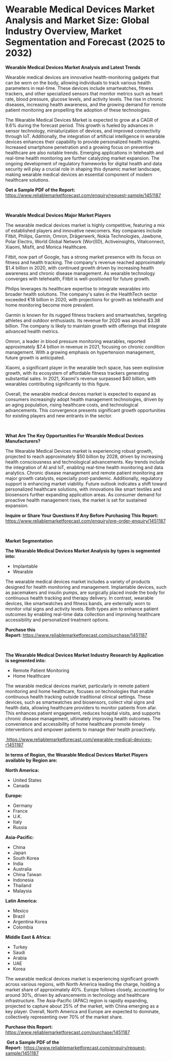 <p><h1>Wearable Medical Devices Market Analysis and Market Size: Global Industry Overview, Market Segmentation and Forecast (2025 to 2032)</h1></p><p><strong>Wearable Medical Devices Market Analysis and Latest Trends</strong></p>
<p><p>Wearable medical devices are innovative health-monitoring gadgets that can be worn on the body, allowing individuals to track various health parameters in real-time. These devices include smartwatches, fitness trackers, and other specialized sensors that monitor metrics such as heart rate, blood pressure, glucose levels, and activity levels. The rise in chronic diseases, increasing health awareness, and the growing demand for remote patient monitoring are propelling the adoption of these technologies.</p><p>The Wearable Medical Devices Market is expected to grow at a CAGR of 9.6% during the forecast period. This growth is fueled by advances in sensor technology, miniaturization of devices, and improved connectivity through IoT. Additionally, the integration of artificial intelligence in wearable devices enhances their capability to provide personalized health insights. Increased smartphone penetration and a growing focus on preventive healthcare are also notable trends. Emerging applications in telehealth and real-time health monitoring are further catalyzing market expansion. The ongoing development of regulatory frameworks for digital health and data security will play a crucial role in shaping this dynamic market landscape, making wearable medical devices an essential component of modern healthcare solutions.</p></p>
<p><strong>Get a Sample PDF of the Report:&nbsp;</strong> <a href="https://www.reliablemarketforecast.com/enquiry/request-sample/1451187?utm_campaign=1895&utm_medium=2&utm_source=Github&utm_content=ia&utm_term=13042025&utm_id=wearable-medical-devices">https://www.reliablemarketforecast.com/enquiry/request-sample/1451187</a></p>
<p>&nbsp;</p>
<p><strong>Wearable Medical Devices Major Market Players</strong></p>
<p><p>The wearable medical devices market is highly competitive, featuring a mix of established players and innovative newcomers. Key companies include Fitbit, Philips, Garmin, Omron, Drägerwerk, Nokia Technologies, Jawbone, Polar Electro, World Global Network (Wor(I)D), Activeinsights, Vitalconnect, Xiaomi, Misfit, and Monica Healthcare.</p><p>Fitbit, now part of Google, has a strong market presence with its focus on fitness and health tracking. The company's revenue reached approximately $1.4 billion in 2020, with continued growth driven by increasing health awareness and chronic disease management. As wearable technology converges with telehealth, Fitbit is well-positioned for future growth.</p><p>Philips leverages its healthcare expertise to integrate wearables into broader health solutions. The company's sales in the HealthTech sector exceeded €18 billion in 2020, with projections for growth as telehealth and home monitoring become more prevalent.</p><p>Garmin is known for its rugged fitness trackers and smartwatches, targeting athletes and outdoor enthusiasts. Its revenue for 2020 was around $3.38 billion. The company is likely to maintain growth with offerings that integrate advanced health metrics.</p><p>Omron, a leader in blood pressure monitoring wearables, reported approximately $7.4 billion in revenue in 2021, focusing on chronic condition management. With a growing emphasis on hypertension management, future growth is anticipated.</p><p>Xiaomi, a significant player in the wearable tech space, has seen explosive growth, with its ecosystem of affordable fitness trackers generating substantial sales. In 2021, Xiaomi's revenue surpassed $40 billion, with wearables contributing significantly to this figure.</p><p>Overall, the wearable medical devices market is expected to expand as consumers increasingly adopt health management technologies, driven by an aging population, rising healthcare costs, and technological advancements. This convergence presents significant growth opportunities for existing players and new entrants in the sector.</p></p>
<p>&nbsp;</p>
<p><strong>What Are The Key Opportunities For Wearable Medical Devices Manufacturers?</strong></p>
<p><p>The Wearable Medical Devices market is experiencing robust growth, projected to reach approximately $50 billion by 2028, driven by increasing health consciousness and technological advancements. Key trends include the integration of AI and IoT, enabling real-time health monitoring and data analytics. Chronic disease management and remote patient monitoring are major growth catalysts, especially post-pandemic. Additionally, regulatory support is enhancing market viability. Future outlook indicates a shift toward personalized healthcare solutions, with innovations like smart textiles and biosensors further expanding application areas. As consumer demand for proactive health management rises, the market is set for sustained expansion.</p></p>
<p><strong>Inquire or Share Your Questions If Any Before Purchasing This Report:</strong> <a href="https://www.reliablemarketforecast.com/enquiry/pre-order-enquiry/1451187?utm_campaign=1895&utm_medium=2&utm_source=Github&utm_content=ia&utm_term=13042025&utm_id=wearable-medical-devices">https://www.reliablemarketforecast.com/enquiry/pre-order-enquiry/1451187</a></p>
<p>&nbsp;</p>
<p><strong>Market Segmentation</strong></p>
<p><strong>The Wearable Medical Devices Market Analysis by types is segmented into:</strong></p>
<p><ul><li>Implantable</li><li>Wearable</li></ul></p>
<p><p>The wearable medical devices market includes a variety of products designed for health monitoring and management. Implantable devices, such as pacemakers and insulin pumps, are surgically placed inside the body for continuous health tracking and therapy delivery. In contrast, wearable devices, like smartwatches and fitness bands, are externally worn to monitor vital signs and activity levels. Both types aim to enhance patient outcomes by enabling real-time data collection and improving healthcare accessibility and personalized treatment options.</p></p>
<p><strong>Purchase this Report:&nbsp;</strong><a href="https://www.reliablemarketforecast.com/purchase/1451187?utm_campaign=1895&utm_medium=2&utm_source=Github&utm_content=ia&utm_term=13042025&utm_id=wearable-medical-devices">https://www.reliablemarketforecast.com/purchase/1451187</a></p>
<p>&nbsp;</p>
<p><strong>The Wearable Medical Devices Market Industry Research by Application is segmented into:</strong></p>
<p><ul><li>Remote Patient Monitoring</li><li>Home Healthcare</li></ul></p>
<p><p>The wearable medical devices market, particularly in remote patient monitoring and home healthcare, focuses on technologies that enable continuous health tracking outside traditional clinical settings. These devices, such as smartwatches and biosensors, collect vital signs and health data, allowing healthcare providers to monitor patients from afar. This enhances patient engagement, reduces hospital visits, and supports chronic disease management, ultimately improving health outcomes. The convenience and accessibility of home healthcare promote timely interventions and empower patients to manage their health proactively.</p></p>
<p><a href="https://www.reliablemarketforecast.com/wearable-medical-devices-r1451187?utm_campaign=1895&utm_medium=2&utm_source=Github&utm_content=ia&utm_term=13042025&utm_id=wearable-medical-devices">&nbsp;https://www.reliablemarketforecast.com/wearable-medical-devices-r1451187</a></p>
<p><strong>In terms of Region, the Wearable Medical Devices Market Players available by Region are:</strong></p>
<p>
    <p> <strong> North America: </strong>
        <ul>
            <li>United States</li>
            <li>Canada</li>
        </ul>
        </p> 
    <p> <strong> Europe: </strong>
        <ul>
            <li>Germany</li>
            <li>France</li>
            <li>U.K.</li>
            <li>Italy</li>
            <li>Russia</li>
        </ul>
        </p> 
    <p> <strong> Asia-Pacific: </strong>
        <ul>
            <li>China</li>
            <li>Japan</li>
            <li>South Korea</li>
            <li>India</li>
            <li>Australia</li>
            <li>China Taiwan</li>
            <li>Indonesia</li>
            <li>Thailand</li>
            <li>Malaysia</li>
        </ul>
        </p> 
    <p> <strong> Latin America: </strong>
        <ul>
            <li>Mexico</li>
            <li>Brazil</li>
            <li>Argentina Korea</li>
            <li>Colombia</li>
        </ul>
        </p> 
    <p> <strong> Middle East & Africa: </strong>
        <ul>
            <li>Turkey</li>
            <li>Saudi</li>
            <li>Arabia</li>
            <li>UAE</li>
            <li>Korea</li>
        </ul>
    </p>
    </p>
<p><p>The wearable medical devices market is experiencing significant growth across various regions, with North America leading the charge, holding a market share of approximately 40%. Europe follows closely, accounting for around 30%, driven by advancements in technology and healthcare infrastructure. The Asia-Pacific (APAC) region is rapidly expanding, projected to capture about 25% of the market, with China emerging as a key player. Overall, North America and Europe are expected to dominate, collectively representing over 70% of the market share.</p></p>
<p><strong>Purchase this Report: </strong><a href="https://www.reliablemarketforecast.com/purchase/1451187?utm_campaign=1895&utm_medium=2&utm_source=Github&utm_content=ia&utm_term=13042025&utm_id=wearable-medical-devices">https://www.reliablemarketforecast.com/purchase/1451187</a></p>
<p>&nbsp;<strong>Get a Sample PDF of the Report:&nbsp;&nbsp;</strong><a href="https://www.reliablemarketforecast.com/enquiry/request-sample/1451187?utm_campaign=1895&utm_medium=2&utm_source=Github&utm_content=ia&utm_term=13042025&utm_id=wearable-medical-devices">https://www.reliablemarketforecast.com/enquiry/request-sample/1451187</a></p>
<p><strong></strong></p>
<p><p></p><p></p><p></p></p>